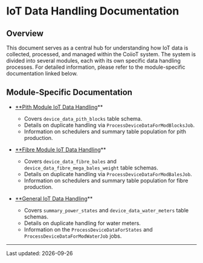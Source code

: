 # IoT Data Handling Documentation

## Overview

This document serves as a central hub for understanding how IoT data is collected, processed, and managed within the CoiioT system. The system is divided into several modules, each with its own specific data handling processes. For detailed information, please refer to the module-specific documentation linked below.

## Module-Specific Documentation

-   [**Pith Module IoT Data Handling](./iot/pith.md)**
    -   Covers `device_data_pith_blocks` table schema.
    -   Details on duplicate handling via `ProcessDeviceDataForModBlocksJob`.
    -   Information on schedulers and summary table population for pith production.

-   [**Fibre Module IoT Data Handling](./iot/fibre.md)**
    -   Covers `device_data_fibre_bales` and `device_data_fibre_mega_bales_weight` table schemas.
    -   Details on duplicate handling via `ProcessDeviceDataForModBalesJob`.
    -   Information on schedulers and summary table population for fibre production.

-   [**General IoT Data Handling](./iot/general.md)**
    -   Covers `summary_power_states` and `device_data_water_meters` table schemas.
    -   Details on duplicate handling for water meters.
    -   Information on the `ProcessDeviceDataForStates` and `ProcessDeviceDataForModWaterJob` jobs.

---

Last updated: 2026-09-26